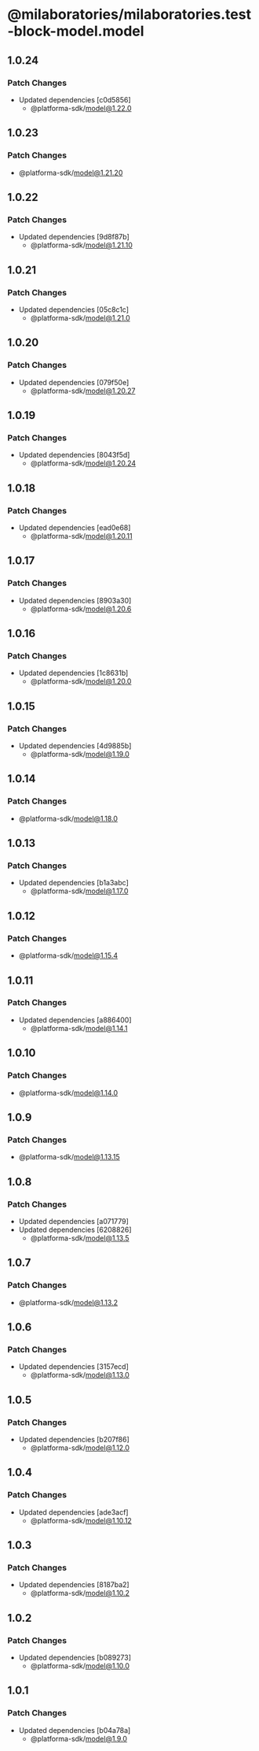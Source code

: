# @milaboratories/milaboratories.test-block-model.model

## 1.0.24

### Patch Changes

- Updated dependencies [c0d5856]
  - @platforma-sdk/model@1.22.0

## 1.0.23

### Patch Changes

- @platforma-sdk/model@1.21.20

## 1.0.22

### Patch Changes

- Updated dependencies [9d8f87b]
  - @platforma-sdk/model@1.21.10

## 1.0.21

### Patch Changes

- Updated dependencies [05c8c1c]
  - @platforma-sdk/model@1.21.0

## 1.0.20

### Patch Changes

- Updated dependencies [079f50e]
  - @platforma-sdk/model@1.20.27

## 1.0.19

### Patch Changes

- Updated dependencies [8043f5d]
  - @platforma-sdk/model@1.20.24

## 1.0.18

### Patch Changes

- Updated dependencies [ead0e68]
  - @platforma-sdk/model@1.20.11

## 1.0.17

### Patch Changes

- Updated dependencies [8903a30]
  - @platforma-sdk/model@1.20.6

## 1.0.16

### Patch Changes

- Updated dependencies [1c8631b]
  - @platforma-sdk/model@1.20.0

## 1.0.15

### Patch Changes

- Updated dependencies [4d9885b]
  - @platforma-sdk/model@1.19.0

## 1.0.14

### Patch Changes

- @platforma-sdk/model@1.18.0

## 1.0.13

### Patch Changes

- Updated dependencies [b1a3abc]
  - @platforma-sdk/model@1.17.0

## 1.0.12

### Patch Changes

- @platforma-sdk/model@1.15.4

## 1.0.11

### Patch Changes

- Updated dependencies [a886400]
  - @platforma-sdk/model@1.14.1

## 1.0.10

### Patch Changes

- @platforma-sdk/model@1.14.0

## 1.0.9

### Patch Changes

- @platforma-sdk/model@1.13.15

## 1.0.8

### Patch Changes

- Updated dependencies [a071779]
- Updated dependencies [6208826]
  - @platforma-sdk/model@1.13.5

## 1.0.7

### Patch Changes

- @platforma-sdk/model@1.13.2

## 1.0.6

### Patch Changes

- Updated dependencies [3157ecd]
  - @platforma-sdk/model@1.13.0

## 1.0.5

### Patch Changes

- Updated dependencies [b207f86]
  - @platforma-sdk/model@1.12.0

## 1.0.4

### Patch Changes

- Updated dependencies [ade3acf]
  - @platforma-sdk/model@1.10.12

## 1.0.3

### Patch Changes

- Updated dependencies [8187ba2]
  - @platforma-sdk/model@1.10.2

## 1.0.2

### Patch Changes

- Updated dependencies [b089273]
  - @platforma-sdk/model@1.10.0

## 1.0.1

### Patch Changes

- Updated dependencies [b04a78a]
  - @platforma-sdk/model@1.9.0
